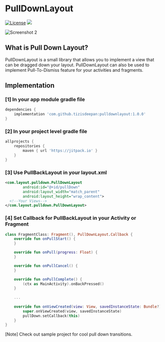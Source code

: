 # PullDownLayout
[![License](https://img.shields.io/badge/license-Apache%202-4EB1BA.svg?style=flat-square)](https://www.apache.org/licenses/LICENSE-2.0.html)
[![](https://jitpack.io/v/tizisdeepan/pulldownlayout.svg)](https://jitpack.io/#tizisdeepan/pulldownlayout)

![Screenshot 2](https://github.com/tizisdeepan/pulldownlayout/raw/master/Screenshots/ss.gif)
## What is Pull Down Layout?
PullDownLayout is a small library that allows you to implement a view that can be dragged down your layout. PullDownLayout can also be used to implement Pull-To-Dismiss feature for your activities and fragments.

## Implementation
### [1] In your app module gradle file

``` groovy
dependencies {
    implementation 'com.github.tizisdeepan:pulldownlayout:1.0.0'
}
```

### [2] In your project level gradle file

``` groovy
allprojects {
    repositories {
        maven { url 'https://jitpack.io' }
    }
}
```

### [3] Use PullBackLayout in your layout.xml

``` xml
<com.layout.pulldown.PullDownLayout
        android:id="@+id/pullDown"
        android:layout_width="match_parent"
        android:layout_height="wrap_content">
  <!--Your Views-->
</com.layout.pulldown.PullDownLayout>
```

### [4] Set Callback for PullBackLayout in your Activity or Fragment

``` kotlin
class FragmentClass: Fragment(), PullDownLayout.Callback {
    override fun onPullStart() {
    }

    override fun onPull(progress: Float) {
    }

    override fun onPullCancel() {
    }

    override fun onPullComplete() {
        (ctx as MainActivity).onBackPressed()
    }
    
    ...
    
    override fun onViewCreated(view: View, savedInstanceState: Bundle?) {
        super.onViewCreated(view, savedInstanceState)
        pullDown.setCallback(this)
    }
}
```
[Note] Check out sample project for cool pull down transitions.
